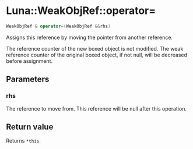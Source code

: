 # Luna::WeakObjRef::operator=

```c++
WeakObjRef & operator=(WeakObjRef &&rhs)
```

Assigns this reference by moving the pointer from another reference. 

The reference counter of the new boxed object is not modified. The weak reference counter of the original boxed object, if not null, will be decreased before assignment. 

## Parameters
### rhs
The reference to move from. This reference will be null after this operation. 

## Return value
Returns `*this`. 


